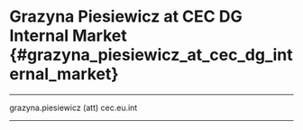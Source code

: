 # Grazyna Piesiewicz at CEC DG Internal Market {#grazyna_piesiewicz_at_cec_dg_internal_market}

------------------------------------------------------------------------

grazyna.piesiewicz (att) cec.eu.int

------------------------------------------------------------------------
